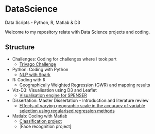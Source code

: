 # DataScience
Data Scripts - Python, R, Matlab &amp; D3

Welcome to my repository relate with Data Science projects and coding.

## Structure

* Challenges: Coding for challenges where I took part     
    + [Trivago Challenge](https://github.com/aniuska/DataScience/tree/master/Challenges)
* Python: Coding with Python
    + [NLP with Spark](https://github.com/aniuska/DataScience/tree/master/Python/spark-NLP)
* R: Coding with R
   + [Geographically Weighted Regression (GWR) and mapping results](https://github.com/aniuska/DataScience/tree/master/R)
* Viz-D3: Visualisation using D3 and Leaflet    
    + [Visualisation engine for SPENSER](https://github.com/aniuska/DataScience/tree/master/Viz-D3)
* Dissertation: Master Dissertation - Introduction and literature review
    +  [Effects of varying geographic scale in the accuracy of variable selection using regularised regression methods](https://github.com/aniuska/DataScience/tree/master/disertation)
* Matlab: Coding with Matlab
    + [Classification project](https://github.com/aniuska/DataScience/tree/master/Matlab/Classification)
    + [Face recognition project]
